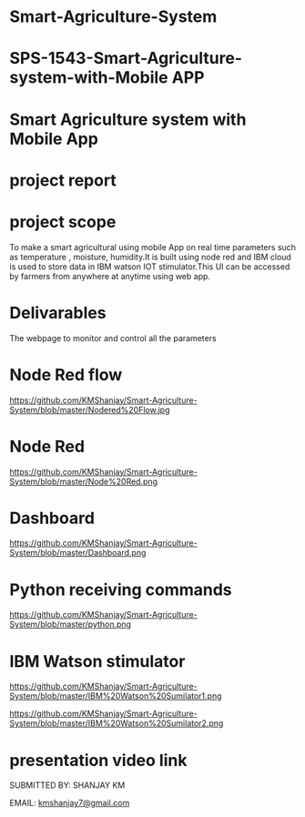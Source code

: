 # Smart-Agriculture-System



# SPS-1543-Smart-Agriculture-system-with-Mobile APP


# Smart Agriculture system with Mobile App

# project report

# project scope 
   To make a smart agricultural using mobile App on real time parameters such as temperature , moisture, humidity.It is built using node red and IBM cloud is used to store data in IBM  watson IOT stimulator.This UI can be accessed by farmers from anywhere at anytime using web app.
# Delivarables
   The webpage to monitor and control all the parameters
# Node Red flow

https://github.com/KMShanjay/Smart-Agriculture-System/blob/master/Nodered%20Flow.jpg



#  Node Red

https://github.com/KMShanjay/Smart-Agriculture-System/blob/master/Node%20Red.png

# Dashboard

https://github.com/KMShanjay/Smart-Agriculture-System/blob/master/Dashboard.png

# Python receiving commands 


https://github.com/KMShanjay/Smart-Agriculture-System/blob/master/python.png


# IBM Watson stimulator 


https://github.com/KMShanjay/Smart-Agriculture-System/blob/master/IBM%20Watson%20Sumilator1.png


https://github.com/KMShanjay/Smart-Agriculture-System/blob/master/IBM%20Watson%20Sumilator2.png



# presentation video link

SUBMITTED BY: SHANJAY KM

EMAIL: kmshanjay7@gmail.com
